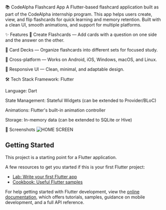 📚 CodeAlpha Flashcard App
A Flutter-based flashcard application built as part of the CodeAlpha internship program.
This app helps users create, view, and flip flashcards for quick learning and memory retention.
Built with a clean UI, smooth animations, and support for multiple platforms.

✨ Features
📝 Create Flashcards — Add cards with a question on one side and the answer on the other.

📂 Card Decks — Organize flashcards into different sets for focused study.

📱 Cross-platform — Works on Android, iOS, Windows, macOS, and Linux.

🎨 Responsive UI — Clean, minimal, and adaptable design.

🛠️ Tech Stack
Framework: Flutter

Language: Dart

State Management: Stateful Widgets (can be extended to Provider/BLoC)

Animations: Flutter's built-in animation controller

Storage: In-memory data (can be extended to SQLite or Hive)

📸 Screenshots
![HOME SCREEN](https://github.com/user-attachments/assets/2b54483b-7968-4e52-aa62-857a5c00e57d)


## Getting Started

This project is a starting point for a Flutter application.

A few resources to get you started if this is your first Flutter project:

- [Lab: Write your first Flutter app](https://docs.flutter.dev/get-started/codelab)
- [Cookbook: Useful Flutter samples](https://docs.flutter.dev/cookbook)

For help getting started with Flutter development, view the
[online documentation](https://docs.flutter.dev/), which offers tutorials,
samples, guidance on mobile development, and a full API reference.
